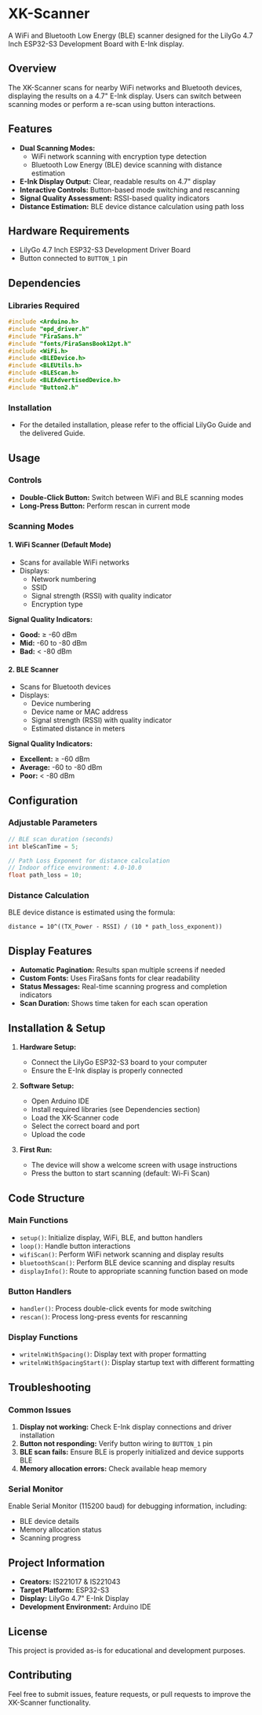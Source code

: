 # XK-Scanner

A WiFi and Bluetooth Low Energy (BLE) scanner designed for the LilyGo 4.7 Inch ESP32-S3 Development Board with E-Ink display.

## Overview

The XK-Scanner scans for nearby WiFi networks and Bluetooth devices, displaying the results on a 4.7" E-Ink display. Users can switch between scanning modes or perform a re-scan using button interactions.

## Features

- **Dual Scanning Modes:**
  - WiFi network scanning with encryption type detection
  - Bluetooth Low Energy (BLE) device scanning with distance estimation
- **E-Ink Display Output:** Clear, readable results on 4.7" display
- **Interactive Controls:** Button-based mode switching and rescanning
- **Signal Quality Assessment:** RSSI-based quality indicators
- **Distance Estimation:** BLE device distance calculation using path loss

## Hardware Requirements

- LilyGo 4.7 Inch ESP32-S3 Development Driver Board
- Button connected to `BUTTON_1` pin

## Dependencies

### Libraries Required
```cpp
#include <Arduino.h>
#include "epd_driver.h"
#include "FiraSans.h"
#include "fonts/FiraSansBook12pt.h"
#include <WiFi.h>
#include <BLEDevice.h>
#include <BLEUtils.h>
#include <BLEScan.h>
#include <BLEAdvertisedDevice.h>
#include "Button2.h"
```

### Installation
- For the detailed installation, please refer to the official LilyGo Guide and the delivered Guide.

## Usage

### Controls
- **Double-Click Button:** Switch between WiFi and BLE scanning modes
- **Long-Press Button:** Perform rescan in current mode

### Scanning Modes

#### 1. WiFi Scanner (Default Mode)
- Scans for available WiFi networks
- Displays:
  - Network numbering
  - SSID
  - Signal strength (RSSI) with quality indicator
  - Encryption type

**Signal Quality Indicators:**
- **Good:** ≥ -60 dBm
- **Mid:** -60 to -80 dBm  
- **Bad:** < -80 dBm

#### 2. BLE Scanner
- Scans for Bluetooth devices
- Displays:
  - Device numbering
  - Device name or MAC address
  - Signal strength (RSSI) with quality indicator
  - Estimated distance in meters

**Signal Quality Indicators:**
- **Excellent:** ≥ -60 dBm
- **Average:** -60 to -80 dBm
- **Poor:** < -80 dBm

## Configuration

### Adjustable Parameters

```cpp
// BLE scan duration (seconds)
int bleScanTime = 5;

// Path Loss Exponent for distance calculation
// Indoor office environment: 4.0-10.0
float path_loss = 10;
```

### Distance Calculation
BLE device distance is estimated using the formula:
```
distance = 10^((TX_Power - RSSI) / (10 * path_loss_exponent))
```

## Display Features

- **Automatic Pagination:** Results span multiple screens if needed
- **Custom Fonts:** Uses FiraSans fonts for clear readability
- **Status Messages:** Real-time scanning progress and completion indicators
- **Scan Duration:** Shows time taken for each scan operation

## Installation & Setup

1. **Hardware Setup:**
   - Connect the LilyGo ESP32-S3 board to your computer
   - Ensure the E-Ink display is properly connected

2. **Software Setup:**
   - Open Arduino IDE
   - Install required libraries (see Dependencies section)
   - Load the XK-Scanner code
   - Select the correct board and port
   - Upload the code

3. **First Run:**
   - The device will show a welcome screen with usage instructions
   - Press the button to start scanning (default: Wi-Fi Scan)

## Code Structure

### Main Functions
- `setup()`: Initialize display, WiFi, BLE, and button handlers
- `loop()`: Handle button interactions
- `wifiScan()`: Perform WiFi network scanning and display results
- `bluetoothScan()`: Perform BLE device scanning and display results
- `displayInfo()`: Route to appropriate scanning function based on mode

### Button Handlers
- `handler()`: Process double-click events for mode switching
- `rescan()`: Process long-press events for rescanning

### Display Functions
- `writelnWithSpacing()`: Display text with proper formatting
- `writelnWithSpacingStart()`: Display startup text with different formatting

## Troubleshooting

### Common Issues
1. **Display not working:** Check E-Ink display connections and driver installation
2. **Button not responding:** Verify button wiring to `BUTTON_1` pin
3. **BLE scan fails:** Ensure BLE is properly initialized and device supports BLE
4. **Memory allocation errors:** Check available heap memory

### Serial Monitor
Enable Serial Monitor (115200 baud) for debugging information, including:
- BLE device details
- Memory allocation status
- Scanning progress

## Project Information

- **Creators:** IS221017 & IS221043
- **Target Platform:** ESP32-S3
- **Display:** LilyGo 4.7" E-Ink Display
- **Development Environment:** Arduino IDE

## License

This project is provided as-is for educational and development purposes.

## Contributing

Feel free to submit issues, feature requests, or pull requests to improve the XK-Scanner functionality.
